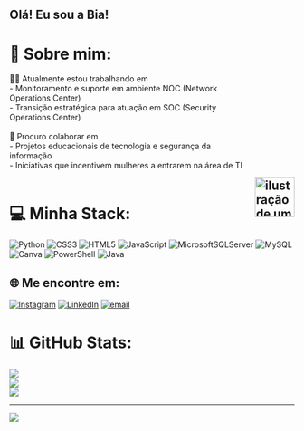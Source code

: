 
    

## Olá! Eu sou a Bia! <img src="https://raw.githubusercontent.com/MicaelliMedeiros/micaellimedeiros/master/image/computer-illustration.png" alt="ilustração de um computador" width="70px" align="right" style="margin-top: 300px;">

# 💫 Sobre mim:
  👩‍💻 Atualmente estou trabalhando em<br>- Monitoramento e suporte em ambiente NOC (Network Operations Center)<br>- Transição estratégica para atuação em SOC (Security Operations Center)<br><br> 🤝 Procuro colaborar em<br>- Projetos educacionais de tecnologia e segurança da informação<br>- Iniciativas que incentivem mulheres a entrarem na área de TI<br><br> 


# 💻 Minha Stack:
![Python](https://img.shields.io/badge/python-3670A0?style=for-the-badge&logo=python&logoColor=ffdd54) ![CSS3](https://img.shields.io/badge/css3-%231572B6.svg?style=for-the-badge&logo=css3&logoColor=white) ![HTML5](https://img.shields.io/badge/html5-%23E34F26.svg?style=for-the-badge&logo=html5&logoColor=white) ![JavaScript](https://img.shields.io/badge/javascript-%23323330.svg?style=for-the-badge&logo=javascript&logoColor=%23F7DF1E) ![MicrosoftSQLServer](https://img.shields.io/badge/Microsoft%20SQL%20Server-CC2927?style=for-the-badge&logo=microsoft%20sql%20server&logoColor=white) ![MySQL](https://img.shields.io/badge/mysql-4479A1.svg?style=for-the-badge&logo=mysql&logoColor=white) ![Canva](https://img.shields.io/badge/Canva-%2300C4CC.svg?style=for-the-badge&logo=Canva&logoColor=white) ![PowerShell](https://img.shields.io/badge/PowerShell-%235391FE.svg?style=for-the-badge&logo=powershell&logoColor=white) ![Java](https://img.shields.io/badge/java-%23ED8B00.svg?style=for-the-badge&logo=openjdk&logoColor=white)

## 🌐 Me encontre em:
[![Instagram](https://img.shields.io/badge/Instagram-%23E4405F.svg?logo=Instagram&logoColor=white)](https://instagram.com/cyber_triz) [![LinkedIn](https://img.shields.io/badge/LinkedIn-%230077B5.svg?logo=linkedin&logoColor=white)](https://linkedin.com/in/https://www.linkedin.com/in/beatriztorres1999/) [![email](https://img.shields.io/badge/Email-D14836?logo=gmail&logoColor=white)](mailto:cybertriz.contato@gmail.com) 
# 📊 GitHub Stats:
![](https://github-readme-stats.vercel.app/api?username=cyber-triz&theme=jolly&hide_border=false&include_all_commits=false&count_private=false)<br/>
![](https://nirzak-streak-stats.vercel.app/?user=cyber-triz&theme=jolly&hide_border=false)<br/>
![](https://github-readme-stats.vercel.app/api/top-langs/?username=cyber-triz&theme=jolly&hide_border=false&include_all_commits=false&count_private=false&layout=compact)

---
[![](https://visitcount.itsvg.in/api?id=cyber-triz&icon=0&color=5)](https://visitcount.itsvg.in)




<!-- Proudly created with GPRM ( https://gprm.itsvg.in ) -->
